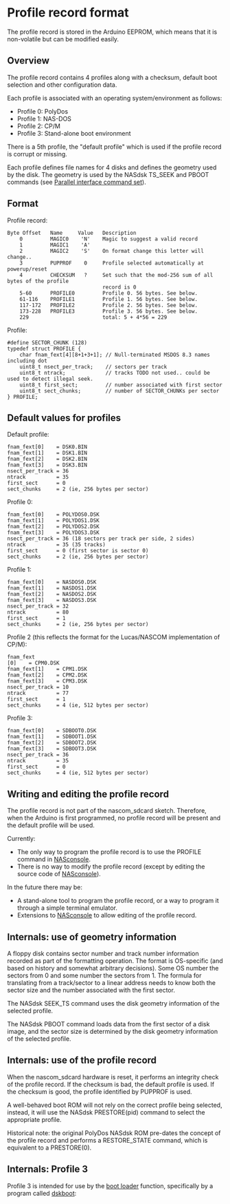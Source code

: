 # Profile record format

The profile record is stored in the Arduino EEPROM, which means that it is
non-volatile but can be modified easily.

## Overview

The profile record contains 4 profiles along with a checksum, default boot
selection and other configuration data.

Each profile is associated with an operating system/environment as follows:

* Profile 0: PolyDos
* Profile 1: NAS-DOS
* Profile 2: CP/M
* Profile 3: Stand-alone boot environment

There is a 5th profile, the "default profile" which is used if the profile
record is corrupt or missing.

Each profile defines file names for 4 disks and defines the geometry used by the
disk. The geometry is used by the NASdsk TS_SEEK and PBOOT commands (see
[Parallel interface command set](parallel_interface_command_set.md)).


## Format

Profile record:

````
Byte Offset   Name     Value   Description
    0         MAGIC0    'N'    Magic to suggest a valid record
    1         MAGIC1    'A'
    2         MAGIC2    'S'    On format change this letter will change..
    3         PUPPROF    0     Profile selected automatically at powerup/reset
    4         CHECKSUM   ?     Set such that the mod-256 sum of all bytes of the profile
                               record is 0
    5-60      PROFILE0         Profile 0. 56 bytes. See below.
    61-116    PROFILE1         Profile 1. 56 bytes. See below.
    117-172   PROFILE2         Profile 2. 56 bytes. See below.
    173-228   PROFILE3         Profile 3. 56 bytes. See below.
    229                        total: 5 + 4*56 = 229
````

Profile:

````
#define SECTOR_CHUNK (128)
typedef struct PROFILE {
    char fnam_fext[4][8+1+3+1]; // Null-terminated MSDOS 8.3 names including dot
    uint8_t nsect_per_track;    // sectors per track
    uint8_t ntrack;             // tracks TODO not used.. could be used to detect illegal seek.
    uint8_t first_sect;         // number associated with first sector
    uint8_t sect_chunks;        // number of SECTOR_CHUNKs per sector
} PROFILE;
````

## Default values for profiles

Default profile:

````
fnam_fext[0]    = DSK0.BIN
fnam_fext[1]    = DSK1.BIN
fnam_fext[2]    = DSK2.BIN
fnam_fext[3]    = DSK3.BIN
nsect_per_track = 36
ntrack          = 35
first_sect      = 0
sect_chunks     = 2 (ie, 256 bytes per sector)
````

Profile 0:

````
fnam_fext[0]    = POLYDOS0.DSK
fnam_fext[1]    = POLYDOS1.DSK
fnam_fext[2]    = POLYDOS2.DSK
fnam_fext[3]    = POLYDOS3.DSK
nsect_per_track = 36 (18 sectors per track per side, 2 sides)
ntrack          = 35 (35 tracks)
first_sect      = 0 (first sector is sector 0)
sect_chunks     = 2 (ie, 256 bytes per sector)
````

Profile 1:

````
fnam_fext[0]    = NASDOS0.DSK
fnam_fext[1]    = NASDOS1.DSK
fnam_fext[2]    = NASDOS2.DSK
fnam_fext[3]    = NASDOS3.DSK
nsect_per_track = 32
ntrack          = 80
first_sect      = 1
sect_chunks     = 2 (ie, 256 bytes per sector)
````

Profile 2 (this reflects the format for the Lucas/NASCOM implementation of CP/M):

````
fnam_fext
[0]    = CPM0.DSK
fnam_fext[1]    = CPM1.DSK
fnam_fext[2]    = CPM2.DSK
fnam_fext[3]    = CPM3.DSK
nsect_per_track = 10
ntrack          = 77
first_sect      = 1
sect_chunks     = 4 (ie, 512 bytes per sector)
````

Profile 3:

````
fnam_fext[0]    = SDBOOT0.DSK
fnam_fext[1]    = SDBOOT1.DSK
fnam_fext[2]    = SDBOOT2.DSK
fnam_fext[3]    = SDBOOT3.DSK
nsect_per_track = 36
ntrack          = 35
first_sect      = 0
sect_chunks     = 4 (ie, 512 bytes per sector)
````

## Writing and editing the profile record

The profile record is not part of the nascom_sdcard sketch. Therefore, when the
Arduino is first programmed, no profile record will be present and the default
profile will be used.

Currently:

* The only way to program the profile record is to use the PROFILE command in [NASconsole](../host_programs/NASconsole).
* There is no way to modify the profile record (except by editing the source code of [NASconsole](../host_programs/NASconsole)).

In the future there may be:

* A stand-alone tool to program the profile record, or a way to program it through a simple terminal emulator.
* Extensions to [NASconsole](../host_programs/NASconsole) to allow editing of the profile record.


## Internals: use of geometry information

A floppy disk contains sector number and track number information recorded as
part of the formatting operation. The format is OS-specific (and based on
history and somewhat arbitrary decisions). Some OS number the sectors from 0 and
some number the sectors from 1. The formula for translating from a track/sector
to a linear address needs to know both the sector size and the number associated
with the first sector.

The NASdsk SEEK_TS command uses the disk geometry information of the selected
profile.

The NASdsk PBOOT command loads data from the first sector of a disk image, and
the sector size is determined by the disk geometry information of the selected
profile.


## Internals: use of the profile record

When the nascom_sdcard hardware is reset, it performs an integrity check of the
profile record. If the checksum is bad, the default profile is used. If the
checksum is good, the profile identified by PUPPROF is used.

A well-behaved boot ROM will not rely on the correct profile being selected,
instead, it will use the NASdsk PRESTORE(pid) command to select the appropriate
profile.

Historical note: the original PolyDos NASdsk ROM pre-dates the concept of the
profile record and performs a RESTORE_STATE command, which is equivalent to a
PRESTORE(0).

## Internals: Profile 3

Profile 3 is intended for use by the [boot loader](boot_loader.md) function,
specifically by a program called [dskboot](../host_programs/dskboot.asm):
